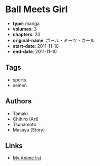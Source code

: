 # Ball Meets Girl

-   **type**: manga
-   **volumes**: 3
-   **chapters**: 20
-   **original-name**: ボール・ミーツ・ガール
-   **start-date**: 2011-11-10
-   **end-date**: 2011-11-10

## Tags

-   sports
-   seinen

## Authors

-   Tamaki
-   Chihiro (Art)
-   Tsunamoto
-   Masaya (Story)

## Links

-   [My Anime list](https://myanimelist.net/manga/96137/Ball_Meets_Girl)
